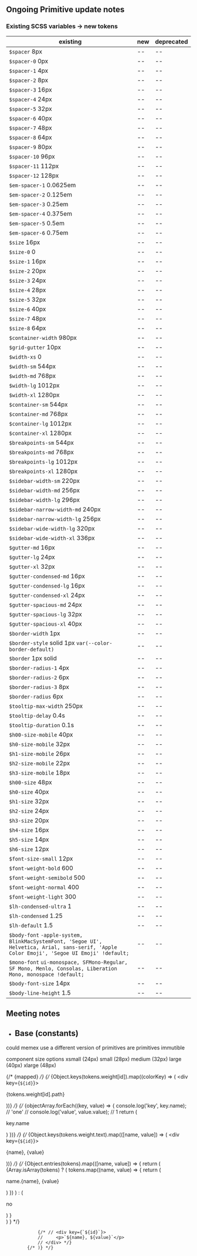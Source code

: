 ## Ongoing Primitive update notes

### Existing SCSS variables -> new tokens

| existing | new | deprecated
| -- | -- | -- |
| `$spacer` 8px | -- | -- | 
| `$spacer-0` 0px | -- | -- | 
| `$spacer-1` 4px | -- | -- | 
| `$spacer-2` 8px | -- | -- | 
| `$spacer-3` 16px | -- | -- | 
| `$spacer-4` 24px | -- | -- | 
| `$spacer-5` 32px | -- | -- | 
| `$spacer-6` 40px | -- | -- | 
| `$spacer-7` 48px | -- | -- | 
| `$spacer-8` 64px | -- | -- | 
| `$spacer-9` 80px | -- | -- | 
| `$spacer-10` 96px | -- | -- | 
| `$spacer-11` 112px | -- | -- | 
| `$spacer-12` 128px | -- | -- | 
| `$em-spacer-1` 0.0625em | -- | -- | 
| `$em-spacer-2` 0.125em | -- | -- | 
| `$em-spacer-3` 0.25em | -- | -- | 
| `$em-spacer-4` 0.375em | -- | -- | 
| `$em-spacer-5` 0.5em | -- | -- | 
| `$em-spacer-6` 0.75em | -- | -- | 
| `$size` 16px | -- | -- | 
| `$size-0` 0 | -- | -- | 
| `$size-1` 16px | -- | -- | 
| `$size-2` 20px | -- | -- | 
| `$size-3` 24px | -- | -- | 
| `$size-4` 28px | -- | -- | 
| `$size-5` 32px | -- | -- | 
| `$size-6` 40px | -- | -- | 
| `$size-7` 48px | -- | -- | 
| `$size-8` 64px | -- | -- | 
| `$container-width` 980px | -- | -- | 
| `$grid-gutter` 10px | -- | -- | 
| `$width-xs` 0 | -- | -- | 
| `$width-sm` 544px | -- | -- | 
| `$width-md` 768px | -- | -- | 
| `$width-lg` 1012px | -- | -- | 
| `$width-xl` 1280px | -- | -- | 
| `$container-sm` 544px | -- | -- | 
| `$container-md` 768px | -- | -- | 
| `$container-lg` 1012px | -- | -- | 
| `$container-xl` 1280px | -- | -- | 
| `$breakpoints-sm` 544px | -- | -- | 
| `$breakpoints-md` 768px | -- | -- | 
| `$breakpoints-lg` 1012px | -- | -- | 
| `$breakpoints-xl` 1280px | -- | -- | 
| `$sidebar-width-sm` 220px | -- | -- | 
| `$sidebar-width-md` 256px | -- | -- | 
| `$sidebar-width-lg` 296px | -- | -- | 
| `$sidebar-narrow-width-md` 240px | -- | -- | 
| `$sidebar-narrow-width-lg` 256px | -- | -- | 
| `$sidebar-wide-width-lg` 320px | -- | -- | 
| `$sidebar-wide-width-xl` 336px | -- | -- | 
| `$gutter-md` 16px | -- | -- | 
| `$gutter-lg` 24px | -- | -- | 
| `$gutter-xl` 32px | -- | -- | 
| `$gutter-condensed-md` 16px | -- | -- | 
| `$gutter-condensed-lg` 16px | -- | -- | 
| `$gutter-condensed-xl` 24px | -- | -- | 
| `$gutter-spacious-md` 24px | -- | -- | 
| `$gutter-spacious-lg` 32px | -- | -- |
| `$gutter-spacious-xl` 40px | -- | -- |
| `$border-width` 1px | -- | -- |
| `$border-style` solid 1px `var(--color-border-default)` | -- | -- |
| `$border` 1px solid | -- | -- |
| `$border-radius-1` 4px | -- | -- |
| `$border-radius-2` 6px | -- | -- |
| `$border-radius-3` 8px | -- | -- |
| `$border-radius` 6px | -- | -- |
| `$tooltip-max-width` 250px | -- | -- |
| `$tooltip-delay` 0.4s | -- | -- |
| `$tooltip-duration` 0.1s | -- | -- |
| `$h00-size-mobile` 40px | -- | -- |
| `$h0-size-mobile` 32px | -- | -- |
| `$h1-size-mobile` 26px | -- | -- |
| `$h2-size-mobile` 22px | -- | -- |
| `$h3-size-mobile` 18px | -- | -- |
| `$h00-size` 48px | -- | -- |
| `$h0-size` 40px | -- | -- |
| `$h1-size` 32px | -- | -- |
| `$h2-size` 24px | -- | -- |
| `$h3-size` 20px | -- | -- |
| `$h4-size` 16px | -- | -- |
| `$h5-size` 14px | -- | -- |
| `$h6-size` 12px | -- | -- |
| `$font-size-small` 12px | -- | -- |
| `$font-weight-bold` 600 | -- | -- |
| `$font-weight-semibold` 500 | -- | -- |
| `$font-weight-normal` 400 | -- | -- |
| `$font-weight-light` 300 | -- | -- |
| `$lh-condensed-ultra` 1 | -- | -- |
| `$lh-condensed` 1.25 | -- | -- |
| `$lh-default` 1.5 | -- | -- |
| `$body-font` `-apple-system, BlinkMacSystemFont, 'Segoe UI', Helvetica, Arial, sans-serif, 'Apple Color Emoji', 'Segoe UI Emoji' !default;` | -- | -- |
| `$mono-font` `ui-monospace, SFMono-Regular, SF Mono, Menlo, Consolas, Liberation Mono, monospace !default;` | -- | -- |
| `$body-font-size` 14px | -- | -- |
| `$body-line-height` 1.5 | -- | -- |


## Meeting notes
- Base (constants)
  - 
could memex use a different version of primitives
are primitives immutible

component
size options
xsmall (24px)
small (28px)
medium (32px)
large (40px)
xlarge (48px)

{/* {mapped} */}
            {/* {Object.keys(tokens.weight[id]).map((colorKey) => (
                <div key={`${id}`}>
                    <p>{tokens.weight[id].path}</p>
                </div>
            ))} */}
            {/* {objectArray.forEach((key, value) => {
                console.log('key', key.name); // 'one'
                // console.log('value', value.value); // 1
                return (
                    <div>
                        <p>key.name</p>
                    </div>
                )
            })} */}
            {/* {Object.keys(tokens.weight.text).map(([name, value]) => (
                <div key={`${id}`}>
                    <p>{name}, {value}</p>
                </div>
            ))} */}
            {/* {Object.entries(tokens).map(([name, value]) => {
                return (
                    <div>
                        {Array.isArray(tokens) ? (
                            tokens.map((name, value) => {
                                return (
                                    <p>name.{name}, {value}</p>
                                )
                            })
                        ) : (<p>no</p>)
                        }
                    </div>
                )
            } */}

                {/* // <div key={`${id}`}>
                //     <p>`${name}, ${value}`</p>
                // </div> */}
            {/* )} */}
